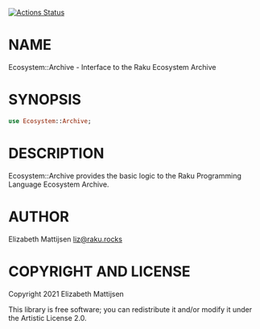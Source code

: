 [![Actions Status](https://github.com/lizmat/Ecosystem-Archive/workflows/test/badge.svg)](https://github.com/lizmat/Ecosystem-Archive/actions)

NAME
====

Ecosystem::Archive - Interface to the Raku Ecosystem Archive

SYNOPSIS
========

```raku
use Ecosystem::Archive;
```

DESCRIPTION
===========

Ecosystem::Archive provides the basic logic to the Raku Programming Language Ecosystem Archive.

AUTHOR
======

Elizabeth Mattijsen <liz@raku.rocks>

COPYRIGHT AND LICENSE
=====================

Copyright 2021 Elizabeth Mattijsen

This library is free software; you can redistribute it and/or modify it under the Artistic License 2.0.

